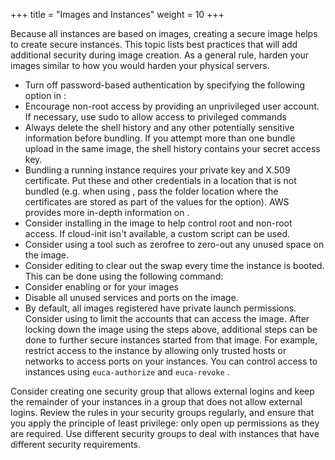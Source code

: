 +++
title = "Images and Instances"
weight = 10
+++

Because all instances are based on images, creating a secure image helps to create secure instances. This topic lists best practices that will add additional security during image creation. As a general rule, harden your images similar to how you would harden your physical servers.

* Turn off password-based authentication by specifying the following option in : 
* Encourage non-root access by providing an unprivileged user account. If necessary, use sudo to allow access to privileged commands 
* Always delete the shell history and any other potentially sensitive information before bundling. If you attempt more than one bundle upload in the same image, the shell history contains your secret access key. 
* Bundling a running instance requires your private key and X.509 certificate. Put these and other credentials in a location that is not bundled (e.g. when using , pass the folder location where the certificates are stored as part of the values for the option). AWS provides more in-depth information on . 
* Consider installing in the image to help control root and non-root access. If cloud-init isn't available, a custom script can be used. 
* Consider using a tool such as zerofree to zero-out any unused space on the image. 
* Consider editing to clear out the swap every time the instance is booted. This can be done using the following command: 
* Consider enabling or for your images 
* Disable all unused services and ports on the image. 
* By default, all images registered have private launch permissions. Consider using to limit the accounts that can access the image. 
After locking down the image using the steps above, additional steps can be done to further secure instances started from that image. For example, restrict access to the instance by allowing only trusted hosts or networks to access ports on your instances. You can control access to instances using `euca-authorize` and `euca-revoke` . 

Consider creating one security group that allows external logins and keep the remainder of your instances in a group that does not allow external logins. Review the rules in your security groups regularly, and ensure that you apply the principle of least privilege: only open up permissions as they are required. Use different security groups to deal with instances that have different security requirements. 

